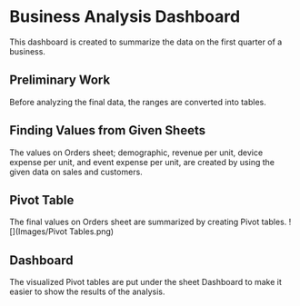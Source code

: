 # Business Analysis Dashboard
This dashboard is created to summarize the data on the first quarter of a business.

## Preliminary Work
Before analyzing the final data, the ranges are converted into tables.

## Finding Values from Given Sheets
The values on Orders sheet; demographic, revenue per unit, device expense per unit, and event expense per unit, are created by using the given data on sales and customers.

## Pivot Table
The final values on Orders sheet are summarized by creating Pivot tables.
![](Images/Pivot Tables.png)

## Dashboard
The visualized Pivot tables are put under the sheet Dashboard to make it easier to show the results of the analysis.
